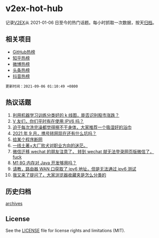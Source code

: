 # v2ex-hot-hub

 记录[V2EX](https://www.v2ex.com/)从 2021-01-06 日至今的热门话题。每小时抓取一次数据，按天[归档](archives)。
 
 ## 相关项目

- [GitHub热榜](https://github.com/snaildev/github-hot-hub)
- [知乎热榜](https://github.com/snaildev/zhihu-hot-hub)
- [微博热榜](https://github.com/snaildev/weibo-hot-hub)
- [头条热榜](https://github.com/snaildev/toutiao-hot-hub)
- [抖音热榜](https://github.com/snaildev/douyin-hot-hub)


 `更新时间：2021-09-06 01:10:49 +0800`

## 热议话题

1. [利用机器学习训练分类好的 k 线图，能否识别股市涨跌？](https://www.v2ex.com/t/799974)
1. [V 友们，你们平时有在使用 IPV6 吗？](https://www.v2ex.com/t/799942)
1. [迫于每次洗完澡都觉得擦不干身体，大家推荐一个吸湿好的浴巾](https://www.v2ex.com/t/799964)
1. [2021 年 9 月，携号转网现在还有什么坑吗？](https://www.v2ex.com/t/799926)
1. [给某个程序断网](https://www.v2ex.com/t/799940)
1. [一线土著+大厂败犬对职业方向的迷茫。](https://www.v2ex.com/t/799945)
1. [微信迁移 wechat 的朋友注意了， 转到 wechat 就无法登录网页版微信了， fuck](https://www.v2ex.com/t/799959)
1. [M1 8G 内存对 Java 开发够用吗？](https://www.v2ex.com/t/799988)
1. [请教，路由器 WAN 口获取了 ipv6 地址，但是无法通过 ipv6 测试](https://www.v2ex.com/t/799927)
1. [我又来了提问了，大家浏览器收藏夹是怎么分类的](https://www.v2ex.com/t/799936)

## 历史归档

[archives](archives)

## License

See the [LICENSE](LICENSE) file for license rights and limitations (MIT).
